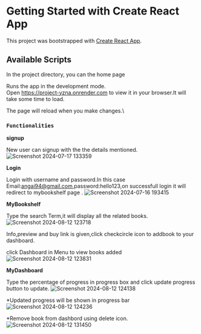 # Getting Started with Create React App

This project was bootstrapped with [Create React App](https://github.com/facebook/create-react-app).

## Available Scripts

In the project directory, you can the home page

Runs the app in the development mode.\
Open https://project-yzna.onrender.com to view it in your browser.It will take some time to load.

The page will reload when you make changes.\


### `Functionalities`
**signup**

New user can signup with the the details mentioned.
![Screenshot 2024-07-17 133359](https://github.com/user-attachments/assets/0a821968-aa3f-46a5-a514-08436b41eb12)

**Login**

Login with username and password.In this case Email:angai94@gmail.com,password:hello123,on successfull login it will redirect to mybookshelf page .
![Screenshot 2024-07-16 193415](https://github.com/user-attachments/assets/19f51a95-eda5-4866-bc99-c9b0430b9f6b)


**MyBookshelf**

Type the search Term,it will display all the related books.
![Screenshot 2024-08-12 123718](https://github.com/user-attachments/assets/888cc810-7546-41d6-8662-a13edce5e9a8)

Info,preview and buy link is given,click checkcircle icon to addbook to your dashboard.

click Dashboard in Menu to view books added 
![Screenshot 2024-08-12 123831](https://github.com/user-attachments/assets/69bb3f34-f252-44a3-bd9d-fceef87bec18)

**MyDashboard**


Type the percentage of progress in progress box and click update progress button to update.
![Screenshot 2024-08-12 124138](https://github.com/user-attachments/assets/69b4c851-6fcb-4a30-817e-24701f21ef4e)

*Updated progress will be shown in progress bar 
![Screenshot 2024-08-12 124236](https://github.com/user-attachments/assets/b80d5189-2efc-4d47-b7e1-38812b1a1a4e)

*Remove book from dashbord using delete icon.
![Screenshot 2024-08-12 131450](https://github.com/user-attachments/assets/b0c6fe1a-1f15-4b8c-8eb9-b9cac7860632)








